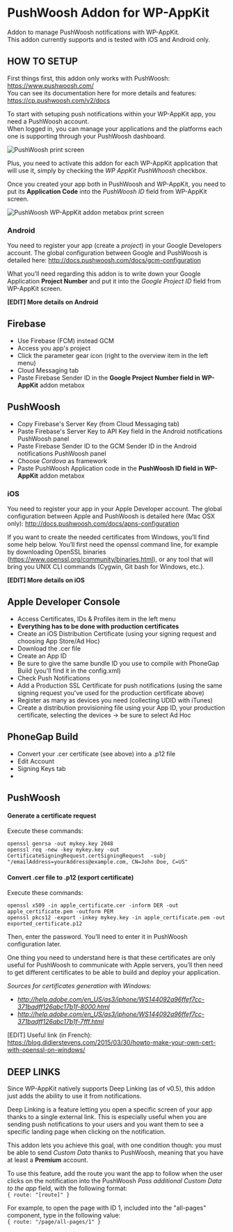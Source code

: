 # PushWoosh Addon for WP-AppKit
Addon to manage PushWoosh notifications with WP-AppKit.  
This addon currently supports and is tested with iOS and Android only.

## HOW TO SETUP
First things first, this addon only works with PushWoosh: https://www.pushwoosh.com/  
You can see its documentation here for more details and features: https://cp.pushwoosh.com/v2/docs

To start with setuping push notifications within your WP-AppKit app, you need a PushWoosh account.  
When logged in, you can manage your applications and the platforms each one is supporting through your PushWoosh dashboard.

![PushWoosh print screen](http://uncatcrea.github.io/wpak-addon-pushwoosh/printscreen.png)

Plus, you need to activate this addon for each WP-AppKit application that will use it, simply by checking the _WP AppKit PushWhoosh_ checkbox.

Once you created your app both in PushWoosh and WP-AppKit, you need to put its **Application Code** into the _PushWoosh ID_ field from WP-AppKit screen.

![PushWoosh WP-AppKit addon metabox print screen](http://uncatcrea.github.io/wpak-addon-pushwoosh/addon_metabox.png)

### Android
You need to register your app (create a _project_) in your Google Developers account. The global configuration between Google and PushWoosh is detailed here: http://docs.pushwoosh.com/docs/gcm-configuration

What you’ll need regarding this addon is to write down your Google Application **Project Number** and put it into the _Google Project ID_ field from WP-AppKit screen.

**[EDIT] More details on Android**

## Firebase
* Use Firebase (FCM) instead GCM
* Access you app's project
* Click the parameter gear icon (right to the overview item in the left menu)
* Cloud Messaging tab
* Paste Firebase Sender ID in the **Google Project Number field in WP-AppKit** addon metabox

## PushWoosh
* Copy Firebase's Server Key (from Cloud Messaging tab)
* Paste Firebase's Server Key to API Key field in the Android notifications PushWoosh panel
* Paste Firebase Sender ID to the GCM Sender ID in the Android notifications PushWoosh panel
* Choose _Cordova_ as framework
* Paste PushWoosh Application code in the **PushWoosh ID field in WP-AppKit** addon metabox

### iOS
You need to register your app in your Apple Developer account. The global configuration between Apple and PushWoosh is detailed here (Mac OSX only): http://docs.pushwoosh.com/docs/apns-configuration

If you want to create the needed certificates from Windows, you’ll find some help below. You’ll first need the openssl command line, for example by downloading OpenSSL binaries (https://www.openssl.org/community/binaries.html), or any tool that will bring you UNIX CLI commands (Cygwin, Git bash for Windows, etc.).

**[EDIT] More details on iOS**

## Apple Developer Console
* Access Certificates, IDs & Profiles item in the left menu
* **Everything has to be done with production certificates**
* Create an iOS Distribution Certificate (using your signing request and choosing App Store/Ad Hoc)
* Download the .cer file
* Create an App ID
* Be sure to give the same bundle ID you use to compile with PhoneGap Build (you'll find it in the config.xml)
* Check Push Notifications
* Add a Production SSL Certificate for push notifications (using the same signing request you've used for the production certificate above)
* Register as many as devices you need (collecting UDID with iTunes)
* Create a distribution provisioning file using your App ID, your production certificate, selecting the devices -> be sure to select Ad Hoc

## PhoneGap Build
* Convert your .cer certificate (see above) into a .p12 file
* Edit Account
* Signing Keys tab
* 

## PushWoosh

#### Generate a certificate request
Execute these commands:

    openssl genrsa -out mykey.key 2048
    openssl req -new -key mykey.key -out CertificateSigningRequest.certSigningRequest  -subj "/emailAddress=yourAddress@example.com, CN=John Doe, C=US"

#### Convert .cer file to .p12 (export certificate)
Execute these commands:

    openssl x509 -in apple_certificate.cer -inform DER -out apple_certificate.pem -outform PEM
    openssl pkcs12 -export -inkey mykey.key -in apple_certificate.pem -out exported_certificate.p12

Then, enter the password. You’ll need to enter it in PushWoosh configuration later.

One thing you need to understand here is that these certificates are only useful for PushWoosh to communicate with Apple servers, you’ll then need to get different certificates to be able to build and deploy your application.

_Sources for certificates generation with Windows:_
* _http://help.adobe.com/en_US/as3/iphone/WS144092a96ffef7cc-371badff126abc17b1f-8000.html_
* _http://help.adobe.com/en_US/as3/iphone/WS144092a96ffef7cc-371badff126abc17b1f-7fff.html_

[EDIT] Useful link (in French): https://blog.didierstevens.com/2015/03/30/howto-make-your-own-cert-with-openssl-on-windows/ 

## DEEP LINKS
Since WP-AppKit natively supports Deep Linking (as of v0.5), this addon just adds the ability to use it from notifications.

Deep Linking is a feature letting you open a specific screen of your app thanks to a single external link. This is especially useful when you are sending push notifications to your users and you want them to see a specific landing page when clicking on the notification.

This addon lets you achieve this goal, with one condition though: you must be able to send _Custom Data_ thanks to PushWoosh, meaning that you have at least a **Premium** account.

To use this feature, add the route you want the app to follow when the user clicks on the notification into the PushWoosh _Pass additional Custom Data to the app_ field, with the following format:  
`{ route: "[route]" }`

For example, to open the page with ID 1, included into the "all-pages" component, type in the following value:  
`{ route: "/page/all-pages/1" }`
